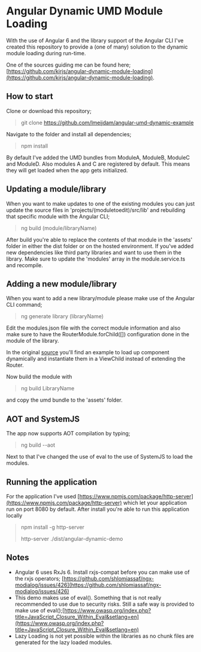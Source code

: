 # Angular Dynamic UMD Module Loading
With the use of Angular 6 and the library support of the Angular CLI I've created this repository to provide a (one of many) solution to the dynamic module loading during run-time.

One of the sources guiding me can be found here; [https://github.com/kirjs/angular-dynamic-module-loading](https://github.com/kirjs/angular-dynamic-module-loading).

## How to start
Clone or download this repository;
> git clone https://github.com/lmeijdam/angular-umd-dynamic-example

Navigate to the folder and install all dependencies;

> npm install

By default I've added the UMD bundles from ModuleA, ModuleB, ModuleC and ModuleD. Also modules A and C are registered by default. This means they will get loaded when the app gets initialized.

## Updating a module/library
When you want to make updates to one of the existing modules you can just update the source files in 'projects/(moduletoedit)/src/lib' and rebuilding that specific module with the Angular CLI;
> ng build (module/libraryName)

After build you're able to replace the contents of that module in the 'assets' folder in either the dist folder or on the hosted environment. If you've added new dependencies like third party libraries and want to use them in the library. Make sure to update the 'modules' array in the module.service.ts and recompile.

## Adding a new module/library
When you want to add a new library/module please make use of the Angular CLI command;
> ng generate library (libraryName)

Edit the modules.json file with the correct module information and also make sure to have the RouterModule.forChild([]) configuration done in the module of the library.

In the original [source](https://github.com/kirjs/angular-dynamic-module-loading) you'll find an example to load up component dynamically and instantiate them in a ViewChild instead of extending the Router.

Now build the module with 
>ng build LibraryName

and copy the umd bundle to the 'assets' folder.

## AOT and SystemJS
The app now supports AOT compilation by typing;
> ng build --aot

Next to that I've changed the use of eval to the use of SystemJS to load the modules. 

## Running the application
For the application I've used [https://www.npmjs.com/package/http-server](https://www.npmjs.com/package/http-server) which let your application run on port 8080 by default. After install you're able to run this application locally
> npm install -g http-server
>
> http-server ./dist/angular-dynamic-demo


## Notes
- Angular 6 uses RxJs 6. Install rxjs-compat before you can make use of the rxjs operators; [https://github.com/shlomiassaf/ngx-modialog/issues/426](https://github.com/shlomiassaf/ngx-modialog/issues/426)
- This demo makes use of eval(). Something that is not really recommended to use due to security risks. Still a safe way is provided to make use of eval();[https://www.owasp.org/index.php?title=JavaScript_Closure_Within_Eval&setlang=en](https://www.owasp.org/index.php?title=JavaScript_Closure_Within_Eval&setlang=en)
- Lazy Loading is not yet possible within the libraries as no chunk files are generated for the lazy loaded modules.
